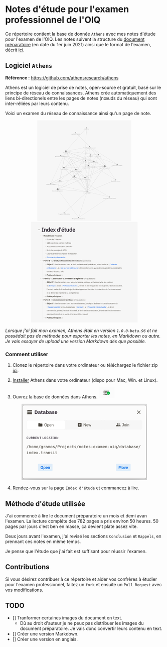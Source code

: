 # Notes d'étude pour l'examen professionnel de l'OIQ

Ce répertoire contient la base de donnée `Athens` avec mes notes d'étude pour l'examen de l'OIQ.
Les notes suivent la structure du [document préparatoire](http://ing.oiq.qc.ca/files/matiere_integrale_preparation_examen.pdf) (en date du 1er juin 2021)
ainsi que le format de l'examen, décrit [ici](http://oiq.qc.ca/fr/jeSuis/membre/sommaires/Pages/examen-professionnel.aspx).

## Logiciel `Athens`

**Référence :**  https://github.com/athensresearch/athens

Athens est un logiciel de prise de notes, open-source et gratuit, basé sur le principe de réseau de connaissances. Athens crée automatiquement des liens bi-directionels entre les pages de notes (nœuds du réseau) qui sont inter-réliées par leurs contenu.

Voici un examen du réseau de connaissance ainsi qu'un page de note.
<p align="center">
<img src=./imgs/knowledge_graph.png alt="drawing" width="300"/>
<img src=./imgs/index_page.png alt="drawing" width="340"/>
</p>


*Lorsque j'ai fait mon examen, Athens était en version `1.0.0-beta.96` et ne possédait pas de méthode pour exporter les notes, en Markdown ou autre. Je vais essayer de upload une version Markdown dés que possible.*

### Comment utiliser

1. Clonez le répertoire dans votre ordinateur ou téléchargez le fichier zip [ici](https://github.com/gramos93/notes-examen-oiq/releases).

2. [Installer](https://github.com/athensresearch/athens/releases) Athens dans votre ordinateur (dispo pour Mac, Win. et Linux).

3. Ouvrez la base de données dans Athens. ![](./imgs/open_database_button.png)

<p align="center">
<img src=./imgs/database_dialog.png alt="drawing" width="400"/>
</p>

4. Rendez-vous sur la page `Index d'étude` et commancez à lire.

## Méthode d'étude utilisée

J'ai commencé à lire le document préparatoire un mois et demi avan l'examen. La lecture compléte des 782 pages a pris environ 50 heures. 50 pages par jours c'est ben en masse, ça devient plate assez vite. 

Deux jours avant l'examen, j'ai revisé les sections `Conclusion` et `Rappels`, en prennant ces notes en même temps.

Je pense que l'étude que j'ai fait est suffisant pour réussir l'examen.


## Contributions

Si vous désirez contribuer à ce répertoire et aider vos confrères à étudier pour l'examen professionnel, faitez un `fork` et ensuite un `Pull Request` avec vos modifications.
## TODO

- [] Tranformer certaines images du document en text.
  - Dû au droit d'auteur je ne peux pas distribuer les images du document préparatoire.
  Je vais donc convertir leurs contenu en text.
- [] Créer une version Markdown.
- [] Créer une version en anglais.
